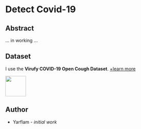 # Detect Covid-19

## Abstract

... in working ...

## Dataset

I use the **Virufy COVID-19 Open Cough Dataset**. [+learn more](clinical/README.md)

<img width="64" src="https://virufy.org/img/logos/virufy-logo.svg">

## Author

-   Yarflam - _initial work_
